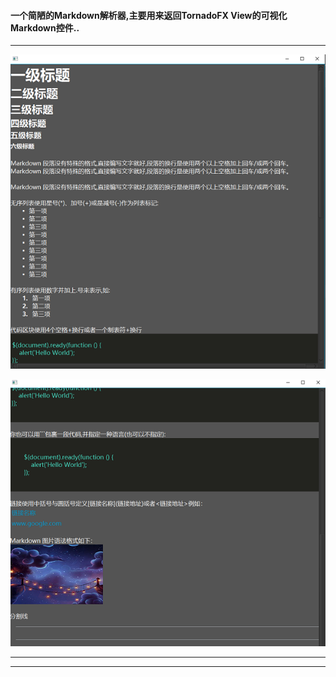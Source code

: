 #### 一个**简陋**的Markdown解析器,主要用来返回TornadoFX View的可视化Markdown控件..

---



![alt](src/main/resources/data/markdown-file/1.png)

![alt](src/main/resources/data/markdown-file/2.png)





---

---

